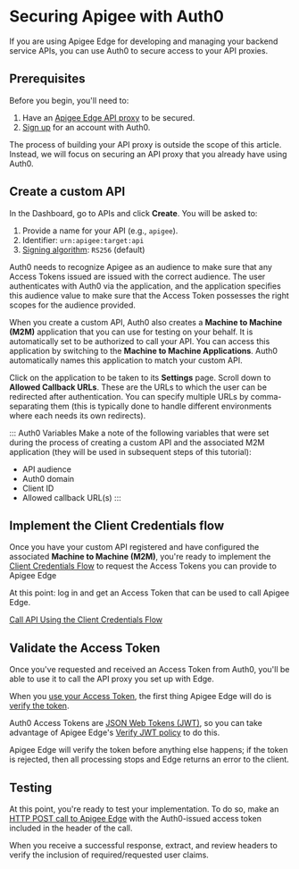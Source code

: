 # Securing Apigee with Auth0

If you are using Apigee Edge for developing and managing your backend service APIs, you can use Auth0 to secure access to your API proxies.

## Prerequisites

Before you begin, you'll need to:

1. Have an [Apigee Edge API proxy](https://docs.apigee.com/api-platform/get-started/get-started) to be secured.
2. [Sign up](https://auth0.com/signup) for an account with Auth0.

The process of building your API proxy is outside the scope of this article. Instead, we will focus on securing an API proxy that you already have using Auth0.

## Create a custom API

In the Dashboard, go to APIs and click **Create**. You will be asked to:

1. Provide a name for your API (e.g., `apigee`).
2. Identifier: `urn:apigee:target:api`
3. [Signing algorithm](/tokens/concepts/signing-algorithms): `RS256` (default)

Auth0 needs to recognize Apigee as an audience to make sure that any Access Tokens issued are issued with the correct audience. The user authenticates with Auth0 via the application, and the application specifies this audience value to make sure that the Access Token possesses the right scopes for the audience provided.

When you create a custom API, Auth0 also creates a **Machine to Machine (M2M)** application that you can use for testing on your behalf. It is automatically set to be authorized to call your API. You can access this application by switching to the **Machine to Machine Applications**. Auth0 automatically names this application to match your custom API.

Click on the application to be taken to its **Settings** page. Scroll down to **Allowed Callback URLs**. These are the URLs to which the user can be redirected after authentication. You can specify multiple URLs by comma-separating them (this is typically done to handle different environments where each needs its own redirects).

::: Auth0 Variables
Make a note of the following variables that were set during the process of creating a custom API and the associated M2M application (they will be used in subsequent steps of this tutorial):

* API audience
* Auth0 domain
* Client ID
* Allowed callback URL(s)
:::

## Implement the Client Credentials flow

Once you have your custom API registered and have configured the associated **Machine to Machine (M2M)**, you're ready to implement the [Client Credentials Flow](/flows/guides/client-credentials/call-api-client-credentials#request-token) to request the Access Tokens you can provide to Apigee Edge

At this point: log in and get an Access Token that can be used to call Apigee Edge.

[Call API Using the Client Credentials Flow](/flows/guides/client-credentials/call-api-client-credentials)

## Validate the Access Token

Once you've requested and received an Access Token from Auth0, you'll be able to use it to call the API proxy you set up with Edge.

When you [use your Access Token](https://docs.apigee.com/api-platform/security/oauth/using-access-tokens.html), the first thing Apigee Edge will do is [verify the token](https://docs.apigee.com/api-platform/security/oauth/using-access-tokens.html#addingaverifyaccesstokenpolicy). 

Auth0 Access Tokens are [JSON Web Tokens (JWT)](/jwt), so you can take advantage of Apigee Edge's [Verify JWT policy](https://docs.apigee.com/api-platform/reference/policies/verify-jwt-policy#verify-a-jwt-signed-with-the-rs256-algorithm) to do this.

Apigee Edge will verify the token before anything else happens; if the token is rejected, then all processing stops and Edge returns an error to the client.

## Testing

At this point, you're ready to test your implementation. To do so, make an [HTTP POST call to Apigee Edge](https://docs.apigee.com/api-platform/security/oauth/oauth-20-client-credentials-grant-type.html#callingtheprotectedapi) with the Auth0-issued access token included in the header of the call.

When you receive a successful response, extract, and review headers to verify the inclusion of required/requested user claims.